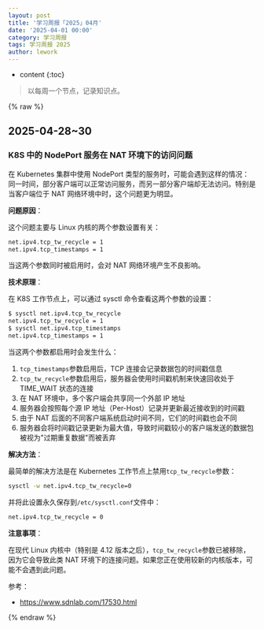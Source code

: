 ```yaml
---
layout: post
title: '学习周报「2025」04月'
date: '2025-04-01 00:00'
category: 学习周报
tags: 学习周报 2025
author: lework
---
```


- content
  {:toc}

> 以每周一个节点，记录知识点。

{% raw %}

## 2025-04-28~30

### K8S 中的 NodePort 服务在 NAT 环境下的访问问题

在 Kubernetes 集群中使用 NodePort 类型的服务时，可能会遇到这样的情况：同一时间，部分客户端可以正常访问服务，而另一部分客户端却无法访问。特别是当客户端位于 NAT 网络环境中时，这个问题更为明显。

**问题原因**：

这个问题主要与 Linux 内核的两个参数设置有关：

```bash
net.ipv4.tcp_tw_recycle = 1
net.ipv4.tcp_timestamps = 1
```

当这两个参数同时被启用时，会对 NAT 网络环境产生不良影响。

**技术原理**：

在 K8S 工作节点上，可以通过 sysctl 命令查看这两个参数的设置：

```bash
$ sysctl net.ipv4.tcp_tw_recycle
net.ipv4.tcp_tw_recycle = 1
$ sysctl net.ipv4.tcp_timestamps
net.ipv4.tcp_timestamps = 1
```

当这两个参数都启用时会发生什么：

1. `tcp_timestamps`参数启用后，TCP 连接会记录数据包的时间戳信息
2. `tcp_tw_recycle`参数启用后，服务器会使用时间戳机制来快速回收处于 TIME_WAIT 状态的连接
3. 在 NAT 环境中，多个客户端会共享同一个外部 IP 地址
4. 服务器会按照每个源 IP 地址（Per-Host）记录并更新最近接收到的时间戳
5. 由于 NAT 后面的不同客户端系统启动时间不同，它们的时间戳也会不同
6. 服务器会将时间戳记录更新为最大值，导致时间戳较小的客户端发送的数据包被视为"过期重复数据"而被丢弃

**解决方法**：

最简单的解决方法是在 Kubernetes 工作节点上禁用`tcp_tw_recycle`参数：

```bash
sysctl -w net.ipv4.tcp_tw_recycle=0
```

并将此设置永久保存到`/etc/sysctl.conf`文件中：

```bash
net.ipv4.tcp_tw_recycle = 0
```

**注意事项**：

在现代 Linux 内核中（特别是 4.12 版本之后），`tcp_tw_recycle`参数已被移除，因为它会导致此类 NAT 环境下的连接问题。如果您正在使用较新的内核版本，可能不会遇到此问题。

参考：

- https://www.sdnlab.com/17530.html

{% endraw %}
